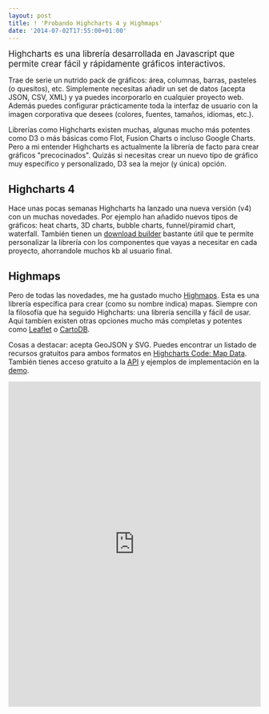 ```yaml
--- 
layout: post 
title: ! 'Probando Highcharts 4 y Highmaps'
date: '2014-07-02T17:55:00+01:00' 
---
```


<big>Highcharts es una librería desarrollada en Javascript que permite crear fácil y rápidamente gráficos interactivos. </big>

Trae de serie un nutrido pack de gráficos: área, columnas, barras, pasteles (o quesitos), etc. Simplemente necesitas añadir un set de datos (acepta JSON, CSV, XML) y ya puedes incorporarlo en cualquier proyecto web. Además puedes configurar prácticamente toda la interfaz de usuario con la imagen corporativa que desees (colores, fuentes, tamaños, idiomas, etc.).

Librerías como Highcharts existen muchas, algunas mucho más potentes como D3 o más básicas como Flot, Fusion Charts o incluso Google Charts. Pero a mi entender Highcharts es actualmente la librería de facto para crear gráficos "precocinados". Quizás si necesitas crear un nuevo tipo de gráfico muy específico y personalizado, D3 sea la mejor (y única) opción.

## Highcharts 4

Hace unas pocas semanas Highcharts ha lanzado una nueva versión (v4) con un muchas novedades. Por ejemplo han añadido nuevos tipos de gráficos: heat charts, 3D charts, bubble charts, funnel/piramid chart, waterfall. También tienen un [download builder](http://www.highcharts.com/download) bastante útil que te permite personalizar la librería con los componentes que vayas a necesitar en cada proyecto, ahorrandole muchos kb al usuario final.

## Highmaps

Pero de todas las novedades, me ha gustado mucho [Highmaps](http://www.highcharts.com/products/highmaps). Esta es una librería específica para crear (como su nombre indica) mapas. Siempre con la filosofía que  ha seguido Highcharts: una librería sencilla y fácil de usar. Aqui tambíen existen otras opciones mucho más completas y potentes como [Leaflet](http://leafletjs.com/) o [CartoDB](http://cartodb.com).

Cosas a destacar: acepta GeoJSON y SVG. Puedes encontrar un listado de recursos gratuitos para ambos formatos en [Highcharts Code: Map Data](http://code.highcharts.com/mapdata/). También tienes acceso gratuito a la [API](http://api.highcharts.com/highmaps) y ejemplos de implementación en la [demo](http://www.highcharts.com/maps/demo).

<iframe width="100%" height="650" src="http://jsfiddle.net/brunogarcia/6ccrt/embedded/result,js,html" allowfullscreen="allowfullscreen" frameborder="0"></iframe>
